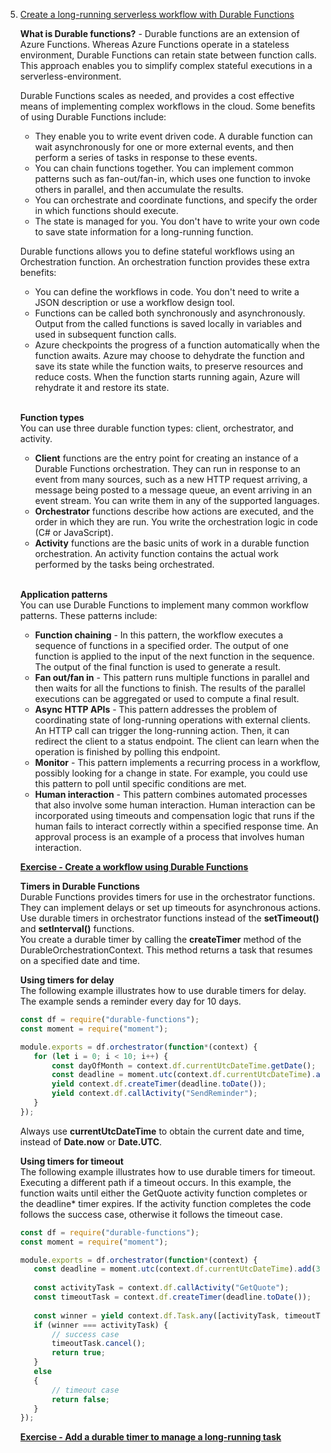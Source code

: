5. [Create a long-running serverless workflow with Durable Functions](https://docs.microsoft.com/en-us/learn/modules/create-long-running-serverless-workflow-with-durable-functions/)

    **What is Durable functions?** - Durable functions are an extension of Azure Functions. Whereas Azure Functions operate in a stateless environment, Durable Functions can retain state between function calls. This approach enables you to simplify complex stateful executions in a serverless-environment.<br/>
    
    Durable Functions scales as needed, and provides a cost effective means of implementing complex workflows in the cloud. Some benefits of using Durable Functions include:
    - They enable you to write event driven code. A durable function can wait asynchronously for one or more external events, and then perform a series of tasks in response to these events.
    - You can chain functions together. You can implement common patterns such as fan-out/fan-in, which uses one function to invoke others in parallel, and then accumulate the results.
    - You can orchestrate and coordinate functions, and specify the order in which functions should execute.
    - The state is managed for you. You don't have to write your own code to save state information for a long-running function.
    
    Durable functions allows you to define stateful workflows using an Orchestration function. An orchestration function provides these extra benefits:
    - You can define the workflows in code. You don't need to write a JSON description or use a workflow design tool.
    - Functions can be called both synchronously and asynchronously. Output from the called functions is saved locally in variables and used in subsequent function calls.
    - Azure checkpoints the progress of a function automatically when the function awaits. Azure may choose to dehydrate the function and save its state while the function waits, to preserve resources and reduce costs. When the function starts running again, Azure will rehydrate it and restore its state.
    <br/>
    
    **Function types**<br/>
    You can use three durable function types: client, orchestrator, and activity.<br/>
    
    - **Client** functions are the entry point for creating an instance of a Durable Functions orchestration. They can run in response to an event from many sources, such as a new HTTP request arriving, a message being posted to a message queue, an event arriving in an event stream. You can write them in any of the supported languages.
    - **Orchestrator** functions describe how actions are executed, and the order in which they are run. You write the orchestration logic in code (C# or JavaScript).
    - **Activity** functions are the basic units of work in a durable function orchestration. An activity function contains the actual work performed by the tasks being orchestrated.<br/>
    <br/>
    
    **Application patterns**<br/>
    You can use Durable Functions to implement many common workflow patterns. These patterns include:
    - **Function chaining** - In this pattern, the workflow executes a sequence of functions in a specified order. The output of one function is applied to the input of the next function in the sequence. The output of the final function is used to generate a result.
    - **Fan out/fan in** - This pattern runs multiple functions in parallel and then waits for all the functions to finish. The results of the parallel executions can be aggregated or used to compute a final result.
    - **Async HTTP APIs** - This pattern addresses the problem of coordinating state of long-running operations with external clients. An HTTP call can trigger the long-running action. Then, it can redirect the client to a status endpoint. The client can learn when the operation is finished by polling this endpoint.
    - **Monitor** - This pattern implements a recurring process in a workflow, possibly looking for a change in state. For example, you could use this pattern to poll until specific conditions are met.
    - **Human interaction** - This pattern combines automated processes that also involve some human interaction. Human interaction can be incorporated using timeouts and compensation logic that runs if the human fails to interact correctly within a specified response time. An approval process is an example of a process that involves human interaction.
    
    [**Exercise - Create a workflow using Durable Functions**](https://docs.microsoft.com/en-gb/learn/modules/create-long-running-serverless-workflow-with-durable-functions/4-exercise-create-a-workflow-using-durable-functions)
    
    **Timers in Durable Functions**<br/>
    Durable Functions provides timers for use in the orchestrator functions. They can implement delays or set up timeouts for asynchronous actions. Use durable timers in orchestrator functions instead of the **setTimeout()** and **setInterval()** functions.<br/>
    You create a durable timer by calling the **createTimer** method of the DurableOrchestrationContext. This method returns a task that resumes on a specified date and time.
    
    **Using timers for delay**<br/>
    The following example illustrates how to use durable timers for delay. The example sends a reminder every day for 10 days.
    
    ```js
    const df = require("durable-functions");
    const moment = require("moment");
    
    module.exports = df.orchestrator(function*(context) {
       for (let i = 0; i < 10; i++) {
           const dayOfMonth = context.df.currentUtcDateTime.getDate();
           const deadline = moment.utc(context.df.currentUtcDateTime).add(1, 'd');
           yield context.df.createTimer(deadline.toDate());
           yield context.df.callActivity("SendReminder");
       }
    });
    ```
    Always use **currentUtcDateTime** to obtain the current date and time, instead of **Date.now** or **Date.UTC**.
    
    **Using timers for timeout**<br/>
    The following example illustrates how to use durable timers for timeout. Executing a different path if a timeout occurs. In this example, the function waits until either the GetQuote activity function completes or the deadline* timer expires. If the activity function completes the code follows the success case, otherwise it follows the timeout case.
    
    ```js
    const df = require("durable-functions");
    const moment = require("moment");
    
    module.exports = df.orchestrator(function*(context) {
       const deadline = moment.utc(context.df.currentUtcDateTime).add(30, "s");
       
       const activityTask = context.df.callActivity("GetQuote");
       const timeoutTask = context.df.createTimer(deadline.toDate());
       
       const winner = yield context.df.Task.any([activityTask, timeoutTask]);
       if (winner === activityTask) {
           // success case
           timeoutTask.cancel();
           return true;
       }
       else
       {
           // timeout case
           return false;
       }
    });
    ```
    
    [**Exercise - Add a durable timer to manage a long-running task**](https://docs.microsoft.com/en-gb/learn/modules/create-long-running-serverless-workflow-with-durable-functions/6-exercise-add-a-durable-timer-to-manage-a-long-running-task)
